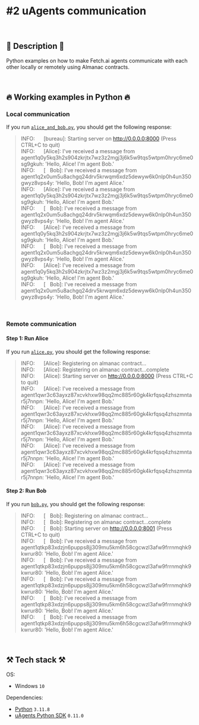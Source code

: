 # #2 uAgents communication

<br>

## 📖 Description 📖

Python examples on how to make Fetch.ai agents communicate with each other locally or remotely using Almanac contracts.

<br>

## 🔥 Working examples in Python 🔥

### Local communication

If you run [`alice_and_bob.py`](https://github.com/rokbenko/ai-playground/blob/main/fetchai-tutorials/2-uAgents_communication/alice_and_bob.py), you should get the following response:

> INFO:&nbsp;&nbsp;&nbsp;&nbsp;&nbsp; [bureau]: Starting server on http://0.0.0.0:8000 (Press CTRL+C to quit)<br>
> INFO:&nbsp;&nbsp;&nbsp;&nbsp;&nbsp; [Alice]: I've received a message from agent1q0y5kq3h2s904zkrjtx7wz3z2mgj3j6k5w9tqs5wtpm0hryc6me0sg9gkuh: 'Hello, Alice! I'm agent Bob.'<br>
> INFO:&nbsp;&nbsp;&nbsp;&nbsp;&nbsp; [&nbsp;&nbsp; Bob]: I've received a message from agent1q2x0um5u8achgq24drv5krwqm6xdz5dewyw6k0nlp0h4un350gwyz8vps4y: 'Hello, Bob! I'm agent Alice.'<br>
> INFO:&nbsp;&nbsp;&nbsp;&nbsp;&nbsp; [Alice]: I've received a message from agent1q0y5kq3h2s904zkrjtx7wz3z2mgj3j6k5w9tqs5wtpm0hryc6me0sg9gkuh: 'Hello, Alice! I'm agent Bob.'<br>
> INFO:&nbsp;&nbsp;&nbsp;&nbsp;&nbsp; [&nbsp;&nbsp; Bob]: I've received a message from agent1q2x0um5u8achgq24drv5krwqm6xdz5dewyw6k0nlp0h4un350gwyz8vps4y: 'Hello, Bob! I'm agent Alice.'<br>
> INFO:&nbsp;&nbsp;&nbsp;&nbsp;&nbsp; [Alice]: I've received a message from agent1q0y5kq3h2s904zkrjtx7wz3z2mgj3j6k5w9tqs5wtpm0hryc6me0sg9gkuh: 'Hello, Alice! I'm agent Bob.'<br>
> INFO:&nbsp;&nbsp;&nbsp;&nbsp;&nbsp; [&nbsp;&nbsp; Bob]: I've received a message from agent1q2x0um5u8achgq24drv5krwqm6xdz5dewyw6k0nlp0h4un350gwyz8vps4y: 'Hello, Bob! I'm agent Alice.'<br>
> INFO:&nbsp;&nbsp;&nbsp;&nbsp;&nbsp; [Alice]: I've received a message from agent1q0y5kq3h2s904zkrjtx7wz3z2mgj3j6k5w9tqs5wtpm0hryc6me0sg9gkuh: 'Hello, Alice! I'm agent Bob.'<br>
> INFO:&nbsp;&nbsp;&nbsp;&nbsp;&nbsp; [&nbsp;&nbsp; Bob]: I've received a message from agent1q2x0um5u8achgq24drv5krwqm6xdz5dewyw6k0nlp0h4un350gwyz8vps4y: 'Hello, Bob! I'm agent Alice.'

<br>

### Remote communication

#### Step 1: Run Alice

If you run [`alice.py`](https://github.com/rokbenko/ai-playground/blob/main/fetchai-tutorials/2-uAgents_communication/alice.py), you should get the following response:

> INFO:&nbsp;&nbsp;&nbsp;&nbsp;&nbsp; [Alice]: Registering on almanac contract...<br>
> INFO:&nbsp;&nbsp;&nbsp;&nbsp;&nbsp; [Alice]: Registering on almanac contract...complete<br>
> INFO:&nbsp;&nbsp;&nbsp;&nbsp;&nbsp; [Alice]: Starting server on http://0.0.0.0:8000 (Press CTRL+C to quit)<br>
> INFO:&nbsp;&nbsp;&nbsp;&nbsp;&nbsp; [Alice]: I've received a message from agent1qwr3c63ayxz87xcvkhxw98qq2mc885r60gk4krfqsq4zhszmntar5j7nnpn: 'Hello, Alice! I'm agent Bob.'<br>
> INFO:&nbsp;&nbsp;&nbsp;&nbsp;&nbsp; [Alice]: I've received a message from agent1qwr3c63ayxz87xcvkhxw98qq2mc885r60gk4krfqsq4zhszmntar5j7nnpn: 'Hello, Alice! I'm agent Bob.'<br>
> INFO:&nbsp;&nbsp;&nbsp;&nbsp;&nbsp; [Alice]: I've received a message from agent1qwr3c63ayxz87xcvkhxw98qq2mc885r60gk4krfqsq4zhszmntar5j7nnpn: 'Hello, Alice! I'm agent Bob.'<br>
> INFO:&nbsp;&nbsp;&nbsp;&nbsp;&nbsp; [Alice]: I've received a message from agent1qwr3c63ayxz87xcvkhxw98qq2mc885r60gk4krfqsq4zhszmntar5j7nnpn: 'Hello, Alice! I'm agent Bob.'<br>
> INFO:&nbsp;&nbsp;&nbsp;&nbsp;&nbsp; [Alice]: I've received a message from agent1qwr3c63ayxz87xcvkhxw98qq2mc885r60gk4krfqsq4zhszmntar5j7nnpn: 'Hello, Alice! I'm agent Bob.'

#### Step 2: Run Bob

If you run [`bob.py`](https://github.com/rokbenko/ai-playground/blob/main/fetchai-tutorials/2-uAgents_communication/bob.py), you should get the following response:

> INFO:&nbsp;&nbsp;&nbsp;&nbsp;&nbsp; [&nbsp;&nbsp; Bob]: Registering on almanac contract...<br>
> INFO:&nbsp;&nbsp;&nbsp;&nbsp;&nbsp; [&nbsp;&nbsp; Bob]: Registering on almanac contract...complete<br>
> INFO:&nbsp;&nbsp;&nbsp;&nbsp;&nbsp; [&nbsp;&nbsp; Bob]: Starting server on http://0.0.0.0:8001 (Press CTRL+C to quit)<br>
> INFO:&nbsp;&nbsp;&nbsp;&nbsp;&nbsp; [&nbsp;&nbsp; Bob]: I've received a message from agent1qtkp83xdzjn6pupps8jj309mu5km6h58cgcwzl3afw9frrnmqhk9kwrur80: 'Hello, Bob! I'm agent Alice.'<br>
> INFO:&nbsp;&nbsp;&nbsp;&nbsp;&nbsp; [&nbsp;&nbsp; Bob]: I've received a message from agent1qtkp83xdzjn6pupps8jj309mu5km6h58cgcwzl3afw9frrnmqhk9kwrur80: 'Hello, Bob! I'm agent Alice.'<br>
> INFO:&nbsp;&nbsp;&nbsp;&nbsp;&nbsp; [&nbsp;&nbsp; Bob]: I've received a message from agent1qtkp83xdzjn6pupps8jj309mu5km6h58cgcwzl3afw9frrnmqhk9kwrur80: 'Hello, Bob! I'm agent Alice.'<br>
> INFO:&nbsp;&nbsp;&nbsp;&nbsp;&nbsp; [&nbsp;&nbsp; Bob]: I've received a message from agent1qtkp83xdzjn6pupps8jj309mu5km6h58cgcwzl3afw9frrnmqhk9kwrur80: 'Hello, Bob! I'm agent Alice.'<br>
> INFO:&nbsp;&nbsp;&nbsp;&nbsp;&nbsp; [&nbsp;&nbsp; Bob]: I've received a message from agent1qtkp83xdzjn6pupps8jj309mu5km6h58cgcwzl3afw9frrnmqhk9kwrur80: 'Hello, Bob! I'm agent Alice.'

<br>

## ⚒️ Tech stack ⚒️

OS:

- Windows `10`

Dependencies:

- [Python](https://www.python.org/) `3.11.8`
- [uAgents Python SDK](https://pypi.org/project/uagents/) `0.11.0`

